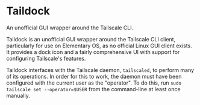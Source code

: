 # Taildock

An unofficial GUI wrapper around the Tailscale CLI.

Taildock is an unofficial GUI wrapper around the Tailscale CLI client, particularly for use on Elementary OS, as no official Linux GUI client exists. It provides a dock icon and a fairly comprehensive UI with support for configuring Tailscale's features.

Taildock interfaces with the Tailscale daemon, `tailscaled`, to perform many of its operations. In order for this to work, the daemon must have been configured with the current user as the "operator". To do this, run `sudo tailscale set --operator=$USER` from the command-line at least once manually.